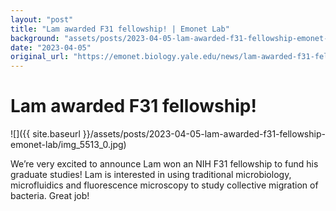 ```yaml
---
layout: "post"
title: "Lam awarded F31 fellowship! | Emonet Lab"
background: "assets/posts/2023-04-05-lam-awarded-f31-fellowship-emonet-lab/img_5513_0.jpg"
date: "2023-04-05"
original_url: "https://emonet.biology.yale.edu/news/lam-awarded-f31-fellowship"
---
```

# Lam awarded F31 fellowship!

![]({{ site.baseurl }}/assets/posts/2023-04-05-lam-awarded-f31-fellowship-emonet-lab/img_5513_0.jpg)

We’re very excited to announce Lam won an NIH F31 fellowship to fund his graduate studies! Lam is interested in using traditional microbiology, microfluidics and fluorescence microscopy to study collective migration of bacteria. Great job!